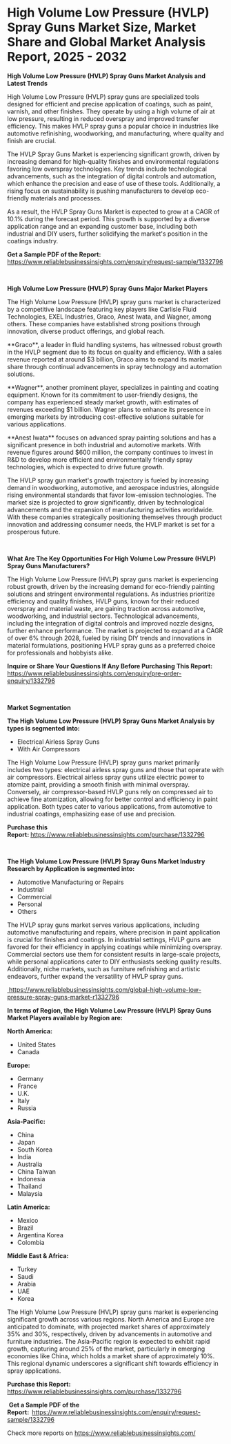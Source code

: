 <p><h1>High Volume Low Pressure (HVLP) Spray Guns Market Size, Market Share and Global Market Analysis Report, 2025 - 2032</h1></p><p><strong>High Volume Low Pressure (HVLP) Spray Guns Market Analysis and Latest Trends</strong></p>
<p><p>High Volume Low Pressure (HVLP) spray guns are specialized tools designed for efficient and precise application of coatings, such as paint, varnish, and other finishes. They operate by using a high volume of air at low pressure, resulting in reduced overspray and improved transfer efficiency. This makes HVLP spray guns a popular choice in industries like automotive refinishing, woodworking, and manufacturing, where quality and finish are crucial.</p><p>The HVLP Spray Guns Market is experiencing significant growth, driven by increasing demand for high-quality finishes and environmental regulations favoring low overspray technologies. Key trends include technological advancements, such as the integration of digital controls and automation, which enhance the precision and ease of use of these tools. Additionally, a rising focus on sustainability is pushing manufacturers to develop eco-friendly materials and processes. </p><p>As a result, the HVLP Spray Guns Market is expected to grow at a CAGR of 10.1% during the forecast period. This growth is supported by a diverse application range and an expanding customer base, including both industrial and DIY users, further solidifying the market's position in the coatings industry.</p></p>
<p><strong>Get a Sample PDF of the Report:&nbsp;</strong> <a href="https://www.reliablebusinessinsights.com/enquiry/request-sample/1332796?utm_campaign=3321&utm_medium=2&utm_source=Github&utm_content=ia&utm_term=11042025&utm_id=high-volume-low-pressure-hvlp-spray-guns">https://www.reliablebusinessinsights.com/enquiry/request-sample/1332796</a></p>
<p>&nbsp;</p>
<p><strong>High Volume Low Pressure (HVLP) Spray Guns Major Market Players</strong></p>
<p><p>The High Volume Low Pressure (HVLP) spray guns market is characterized by a competitive landscape featuring key players like Carlisle Fluid Technologies, EXEL Industries, Graco, Anest Iwata, and Wagner, among others. These companies have established strong positions through innovation, diverse product offerings, and global reach.</p><p>**Graco**, a leader in fluid handling systems, has witnessed robust growth in the HVLP segment due to its focus on quality and efficiency. With a sales revenue reported at around $3 billion, Graco aims to expand its market share through continual advancements in spray technology and automation solutions.</p><p>**Wagner**, another prominent player, specializes in painting and coating equipment. Known for its commitment to user-friendly designs, the company has experienced steady market growth, with estimates of revenues exceeding $1 billion. Wagner plans to enhance its presence in emerging markets by introducing cost-effective solutions suitable for various applications.</p><p>**Anest Iwata** focuses on advanced spray painting solutions and has a significant presence in both industrial and automotive markets. With revenue figures around $600 million, the company continues to invest in R&D to develop more efficient and environmentally friendly spray technologies, which is expected to drive future growth.</p><p>The HVLP spray gun market's growth trajectory is fueled by increasing demand in woodworking, automotive, and aerospace industries, alongside rising environmental standards that favor low-emission technologies. The market size is projected to grow significantly, driven by technological advancements and the expansion of manufacturing activities worldwide. With these companies strategically positioning themselves through product innovation and addressing consumer needs, the HVLP market is set for a prosperous future.</p></p>
<p>&nbsp;</p>
<p><strong>What Are The Key Opportunities For High Volume Low Pressure (HVLP) Spray Guns Manufacturers?</strong></p>
<p><p>The High Volume Low Pressure (HVLP) spray guns market is experiencing robust growth, driven by the increasing demand for eco-friendly painting solutions and stringent environmental regulations. As industries prioritize efficiency and quality finishes, HVLP guns, known for their reduced overspray and material waste, are gaining traction across automotive, woodworking, and industrial sectors. Technological advancements, including the integration of digital controls and improved nozzle designs, further enhance performance. The market is projected to expand at a CAGR of over 6% through 2028, fueled by rising DIY trends and innovations in material formulations, positioning HVLP spray guns as a preferred choice for professionals and hobbyists alike.</p></p>
<p><strong>Inquire or Share Your Questions If Any Before Purchasing This Report:</strong> <a href="https://www.reliablebusinessinsights.com/enquiry/pre-order-enquiry/1332796?utm_campaign=3321&utm_medium=2&utm_source=Github&utm_content=ia&utm_term=11042025&utm_id=high-volume-low-pressure-hvlp-spray-guns">https://www.reliablebusinessinsights.com/enquiry/pre-order-enquiry/1332796</a></p>
<p>&nbsp;</p>
<p><strong>Market Segmentation</strong></p>
<p><strong>The High Volume Low Pressure (HVLP) Spray Guns Market Analysis by types is segmented into:</strong></p>
<p><ul><li>Electrical Airless Spray Guns</li><li>With Air Compressors</li></ul></p>
<p><p>The High Volume Low Pressure (HVLP) spray guns market primarily includes two types: electrical airless spray guns and those that operate with air compressors. Electrical airless spray guns utilize electric power to atomize paint, providing a smooth finish with minimal overspray. Conversely, air compressor-based HVLP guns rely on compressed air to achieve fine atomization, allowing for better control and efficiency in paint application. Both types cater to various applications, from automotive to industrial coatings, emphasizing ease of use and precision.</p></p>
<p><strong>Purchase this Report:&nbsp;</strong><a href="https://www.reliablebusinessinsights.com/purchase/1332796?utm_campaign=3321&utm_medium=2&utm_source=Github&utm_content=ia&utm_term=11042025&utm_id=high-volume-low-pressure-hvlp-spray-guns">https://www.reliablebusinessinsights.com/purchase/1332796</a></p>
<p>&nbsp;</p>
<p><strong>The High Volume Low Pressure (HVLP) Spray Guns Market Industry Research by Application is segmented into:</strong></p>
<p><ul><li>Automotive Manufacturing or Repairs</li><li>Industrial</li><li>Commercial</li><li>Personal</li><li>Others</li></ul></p>
<p><p>The HVLP spray guns market serves various applications, including automotive manufacturing and repairs, where precision in paint application is crucial for finishes and coatings. In industrial settings, HVLP guns are favored for their efficiency in applying coatings while minimizing overspray. Commercial sectors use them for consistent results in large-scale projects, while personal applications cater to DIY enthusiasts seeking quality results. Additionally, niche markets, such as furniture refinishing and artistic endeavors, further expand the versatility of HVLP spray guns.</p></p>
<p><a href="https://www.reliablebusinessinsights.com/global-high-volume-low-pressure-spray-guns-market-r1332796?utm_campaign=3321&utm_medium=2&utm_source=Github&utm_content=ia&utm_term=11042025&utm_id=high-volume-low-pressure-hvlp-spray-guns">&nbsp;https://www.reliablebusinessinsights.com/global-high-volume-low-pressure-spray-guns-market-r1332796</a></p>
<p><strong>In terms of Region, the High Volume Low Pressure (HVLP) Spray Guns Market Players available by Region are:</strong></p>
<p>
    <p> <strong> North America: </strong>
        <ul>
            <li>United States</li>
            <li>Canada</li>
        </ul>
        </p> 
    <p> <strong> Europe: </strong>
        <ul>
            <li>Germany</li>
            <li>France</li>
            <li>U.K.</li>
            <li>Italy</li>
            <li>Russia</li>
        </ul>
        </p> 
    <p> <strong> Asia-Pacific: </strong>
        <ul>
            <li>China</li>
            <li>Japan</li>
            <li>South Korea</li>
            <li>India</li>
            <li>Australia</li>
            <li>China Taiwan</li>
            <li>Indonesia</li>
            <li>Thailand</li>
            <li>Malaysia</li>
        </ul>
        </p> 
    <p> <strong> Latin America: </strong>
        <ul>
            <li>Mexico</li>
            <li>Brazil</li>
            <li>Argentina Korea</li>
            <li>Colombia</li>
        </ul>
        </p> 
    <p> <strong> Middle East & Africa: </strong>
        <ul>
            <li>Turkey</li>
            <li>Saudi</li>
            <li>Arabia</li>
            <li>UAE</li>
            <li>Korea</li>
        </ul>
    </p>
    </p>
<p><p>The High Volume Low Pressure (HVLP) spray guns market is experiencing significant growth across various regions. North America and Europe are anticipated to dominate, with projected market shares of approximately 35% and 30%, respectively, driven by advancements in automotive and furniture industries. The Asia-Pacific region is expected to exhibit rapid growth, capturing around 25% of the market, particularly in emerging economies like China, which holds a market share of approximately 10%. This regional dynamic underscores a significant shift towards efficiency in spray applications.</p></p>
<p><strong>Purchase this Report: </strong><a href="https://www.reliablebusinessinsights.com/purchase/1332796?utm_campaign=3321&utm_medium=2&utm_source=Github&utm_content=ia&utm_term=11042025&utm_id=high-volume-low-pressure-hvlp-spray-guns">https://www.reliablebusinessinsights.com/purchase/1332796</a></p>
<p>&nbsp;<strong>Get a Sample PDF of the Report:&nbsp;&nbsp;</strong><a href="https://www.reliablebusinessinsights.com/enquiry/request-sample/1332796?utm_campaign=3321&utm_medium=2&utm_source=Github&utm_content=ia&utm_term=11042025&utm_id=high-volume-low-pressure-hvlp-spray-guns">https://www.reliablebusinessinsights.com/enquiry/request-sample/1332796</a></p>
<p><strong></strong></p>
<p>Check more reports on <a href="https://www.reliablebusinessinsights.com/?utm_campaign=3321&utm_medium=2&utm_source=Github&utm_content=ia&utm_term=11042025&utm_id=high-volume-low-pressure-hvlp-spray-guns">https://www.reliablebusinessinsights.com/</a></p>